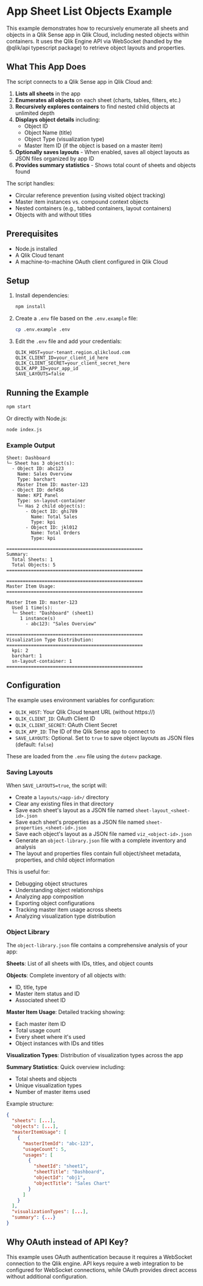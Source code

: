 # App Sheet List Objects Example

This example demonstrates how to recursively enumerate all sheets and objects in a Qlik Sense app in Qlik Cloud, including nested objects within containers. It uses the Qlik Engine API via WebSocket (handled by the @qlik/api typescript package) to retrieve object layouts and properties.

## What This App Does

The script connects to a Qlik Sense app in Qlik Cloud and:

1. **Lists all sheets** in the app
2. **Enumerates all objects** on each sheet (charts, tables, filters, etc.)
3. **Recursively explores containers** to find nested child objects at unlimited depth
4. **Displays object details** including:
   - Object ID
   - Object Name (title)
   - Object Type (visualization type)
   - Master Item ID (if the object is based on a master item)
5. **Optionally saves layouts** - When enabled, saves all object layouts as JSON files organized by app ID
6. **Provides summary statistics** - Shows total count of sheets and objects found

The script handles:

- Circular reference prevention (using visited object tracking)
- Master item instances vs. compound context objects
- Nested containers (e.g., tabbed containers, layout containers)
- Objects with and without titles

## Prerequisites

- Node.js installed
- A Qlik Cloud tenant
- A machine-to-machine OAuth client configured in Qlik Cloud

## Setup

1. Install dependencies:
   ```bash
   npm install
   ```

2. Create a `.env` file based on the `.env.example` file:
   ```bash
   cp .env.example .env
   ```

3. Edit the `.env` file and add your credentials:
   ```
   QLIK_HOST=your-tenant.region.qlikcloud.com
   QLIK_CLIENT_ID=your_client_id_here
   QLIK_CLIENT_SECRET=your_client_secret_here
   QLIK_APP_ID=your_app_id
   SAVE_LAYOUTS=false
   ```

## Running the Example

```bash
npm start
```

Or directly with Node.js:

```bash
node index.js
```

### Example Output

```
Sheet: Dashboard
└─ Sheet has 3 object(s):
  - Object ID: abc123
    Name: Sales Overview
    Type: barchart
    Master Item ID: master-123
  - Object ID: def456
    Name: KPI Panel
    Type: sn-layout-container
    └─ Has 2 child object(s):
       - Object ID: ghi789
         Name: Total Sales
         Type: kpi
       - Object ID: jkl012
         Name: Total Orders
         Type: kpi

==================================================
Summary:
  Total Sheets: 1
  Total Objects: 5
==================================================

==================================================
Master Item Usage:
==================================================

Master Item ID: master-123
  Used 1 time(s):
  └─ Sheet: "Dashboard" (sheet1)
     1 instance(s)
       - abc123: "Sales Overview"

==================================================
Visualization Type Distribution:
==================================================
  kpi: 2
  barchart: 1
  sn-layout-container: 1
==================================================
```

## Configuration

The example uses environment variables for configuration:

- `QLIK_HOST`: Your Qlik Cloud tenant URL (without https://)
- `QLIK_CLIENT_ID`: OAuth Client ID
- `QLIK_CLIENT_SECRET`: OAuth Client Secret
- `QLIK_APP_ID`: The ID of the Qlik Sense app to connect to
- `SAVE_LAYOUTS`: Optional. Set to `true` to save object layouts as JSON files (default: `false`)

These are loaded from the `.env` file using the `dotenv` package.

### Saving Layouts

When `SAVE_LAYOUTS=true`, the script will:
- Create a `layouts/<app-id>/` directory
- Clear any existing files in that directory
- Save each sheet's layout as a JSON file named `sheet-layout_<sheet-id>.json`
- Save each sheet's properties as a JSON file named `sheet-properties_<sheet-id>.json`
- Save each object's layout as a JSON file named `viz_<object-id>.json`
- Generate an `object-library.json` file with a complete inventory and analysis
- The layout and properties files contain full object/sheet metadata, properties, and child object information

This is useful for:

- Debugging object structures
- Understanding object relationships
- Analyzing app composition
- Exporting object configurations
- Tracking master item usage across sheets
- Analyzing visualization type distribution

### Object Library

The `object-library.json` file contains a comprehensive analysis of your app:

**Sheets**: List of all sheets with IDs, titles, and object counts

**Objects**: Complete inventory of all objects with:
- ID, title, type
- Master item status and ID
- Associated sheet ID

**Master Item Usage**: Detailed tracking showing:
- Each master item ID
- Total usage count
- Every sheet where it's used
- Object instances with IDs and titles

**Visualization Types**: Distribution of visualization types across the app

**Summary Statistics**: Quick overview including:
- Total sheets and objects
- Unique visualization types
- Number of master items used

Example structure:
```json
{
  "sheets": [...],
  "objects": [...],
  "masterItemUsage": [
    {
      "masterItemId": "abc-123",
      "usageCount": 5,
      "usages": [
        {
          "sheetId": "sheet1",
          "sheetTitle": "Dashboard",
          "objectId": "obj1",
          "objectTitle": "Sales Chart"
        }
      ]
    }
  ],
  "visualizationTypes": [...],
  "summary": {...}
}
```

## Why OAuth instead of API Key?

This example uses OAuth authentication because it requires a WebSocket connection to the Qlik engine. API keys require a web integration to be configured for WebSocket connections, while OAuth provides direct access without additional configuration.
